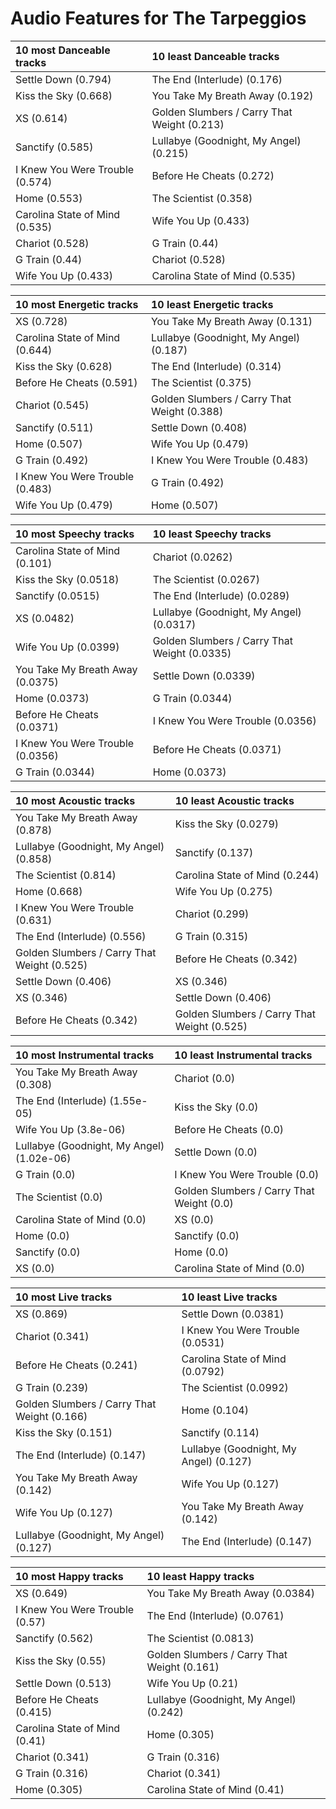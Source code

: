 # Audio Features for The Tarpeggios
| 10 most Danceable tracks | 10 least Danceable tracks |
|:---|:---|
| Settle Down (0.794) | The End (Interlude) (0.176) |
| Kiss the Sky (0.668) | You Take My Breath Away (0.192) |
| XS (0.614) | Golden Slumbers / Carry That Weight (0.213) |
| Sanctify (0.585) | Lullabye (Goodnight, My Angel) (0.215) |
| I Knew You Were Trouble (0.574) | Before He Cheats (0.272) |
| Home (0.553) | The Scientist (0.358) |
| Carolina State of Mind (0.535) | Wife You Up (0.433) |
| Chariot (0.528) | G Train (0.44) |
| G Train (0.44) | Chariot (0.528) |
| Wife You Up (0.433) | Carolina State of Mind (0.535) |

| 10 most Energetic tracks | 10 least Energetic tracks |
|:---|:---|
| XS (0.728) | You Take My Breath Away (0.131) |
| Carolina State of Mind (0.644) | Lullabye (Goodnight, My Angel) (0.187) |
| Kiss the Sky (0.628) | The End (Interlude) (0.314) |
| Before He Cheats (0.591) | The Scientist (0.375) |
| Chariot (0.545) | Golden Slumbers / Carry That Weight (0.388) |
| Sanctify (0.511) | Settle Down (0.408) |
| Home (0.507) | Wife You Up (0.479) |
| G Train (0.492) | I Knew You Were Trouble (0.483) |
| I Knew You Were Trouble (0.483) | G Train (0.492) |
| Wife You Up (0.479) | Home (0.507) |

| 10 most Speechy tracks | 10 least Speechy tracks |
|:---|:---|
| Carolina State of Mind (0.101) | Chariot (0.0262) |
| Kiss the Sky (0.0518) | The Scientist (0.0267) |
| Sanctify (0.0515) | The End (Interlude) (0.0289) |
| XS (0.0482) | Lullabye (Goodnight, My Angel) (0.0317) |
| Wife You Up (0.0399) | Golden Slumbers / Carry That Weight (0.0335) |
| You Take My Breath Away (0.0375) | Settle Down (0.0339) |
| Home (0.0373) | G Train (0.0344) |
| Before He Cheats (0.0371) | I Knew You Were Trouble (0.0356) |
| I Knew You Were Trouble (0.0356) | Before He Cheats (0.0371) |
| G Train (0.0344) | Home (0.0373) |

| 10 most Acoustic tracks | 10 least Acoustic tracks |
|:---|:---|
| You Take My Breath Away (0.878) | Kiss the Sky (0.0279) |
| Lullabye (Goodnight, My Angel) (0.858) | Sanctify (0.137) |
| The Scientist (0.814) | Carolina State of Mind (0.244) |
| Home (0.668) | Wife You Up (0.275) |
| I Knew You Were Trouble (0.631) | Chariot (0.299) |
| The End (Interlude) (0.556) | G Train (0.315) |
| Golden Slumbers / Carry That Weight (0.525) | Before He Cheats (0.342) |
| Settle Down (0.406) | XS (0.346) |
| XS (0.346) | Settle Down (0.406) |
| Before He Cheats (0.342) | Golden Slumbers / Carry That Weight (0.525) |

| 10 most Instrumental tracks | 10 least Instrumental tracks |
|:---|:---|
| You Take My Breath Away (0.308) | Chariot (0.0) |
| The End (Interlude) (1.55e-05) | Kiss the Sky (0.0) |
| Wife You Up (3.8e-06) | Before He Cheats (0.0) |
| Lullabye (Goodnight, My Angel) (1.02e-06) | Settle Down (0.0) |
| G Train (0.0) | I Knew You Were Trouble (0.0) |
| The Scientist (0.0) | Golden Slumbers / Carry That Weight (0.0) |
| Carolina State of Mind (0.0) | XS (0.0) |
| Home (0.0) | Sanctify (0.0) |
| Sanctify (0.0) | Home (0.0) |
| XS (0.0) | Carolina State of Mind (0.0) |

| 10 most Live tracks | 10 least Live tracks |
|:---|:---|
| XS (0.869) | Settle Down (0.0381) |
| Chariot (0.341) | I Knew You Were Trouble (0.0531) |
| Before He Cheats (0.241) | Carolina State of Mind (0.0792) |
| G Train (0.239) | The Scientist (0.0992) |
| Golden Slumbers / Carry That Weight (0.166) | Home (0.104) |
| Kiss the Sky (0.151) | Sanctify (0.114) |
| The End (Interlude) (0.147) | Lullabye (Goodnight, My Angel) (0.127) |
| You Take My Breath Away (0.142) | Wife You Up (0.127) |
| Wife You Up (0.127) | You Take My Breath Away (0.142) |
| Lullabye (Goodnight, My Angel) (0.127) | The End (Interlude) (0.147) |

| 10 most Happy tracks | 10 least Happy tracks |
|:---|:---|
| XS (0.649) | You Take My Breath Away (0.0384) |
| I Knew You Were Trouble (0.57) | The End (Interlude) (0.0761) |
| Sanctify (0.562) | The Scientist (0.0813) |
| Kiss the Sky (0.55) | Golden Slumbers / Carry That Weight (0.161) |
| Settle Down (0.513) | Wife You Up (0.21) |
| Before He Cheats (0.415) | Lullabye (Goodnight, My Angel) (0.242) |
| Carolina State of Mind (0.41) | Home (0.305) |
| Chariot (0.341) | G Train (0.316) |
| G Train (0.316) | Chariot (0.341) |
| Home (0.305) | Carolina State of Mind (0.41) |
